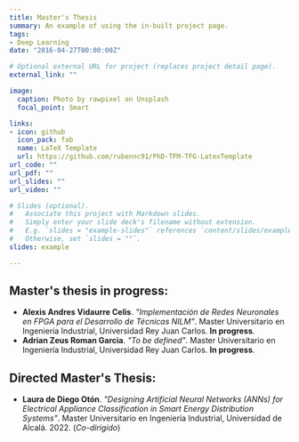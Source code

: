 ```yaml
---
title: Master's Thesis
summary: An example of using the in-built project page.
tags:
- Deep Learning
date: "2016-04-27T00:00:00Z"

# Optional external URL for project (replaces project detail page).
external_link: ""

image:
  caption: Photo by rawpixel on Unsplash
  focal_point: Smart

links:
- icon: github
  icon_pack: fab
  name: LaTeX Template
  url: https://github.com/rubennc91/PhD-TFM-TFG-LatexTemplate
url_code: ""
url_pdf: ""
url_slides: ""
url_video: ""

# Slides (optional).
#   Associate this project with Markdown slides.
#   Simply enter your slide deck's filename without extension.
#   E.g. `slides = "example-slides"` references `content/slides/example-slides.md`.
#   Otherwise, set `slides = ""`.
slides: example

---
```


## Master's thesis in progress:

* **Alexis Andres Vidaurre Celis**. _"Implementación de Redes Neuronales en FPGA para el Desarrollo de Técnicas NILM"_. Master Universitario en Ingeniería Industrial, Universidad Rey Juan Carlos. **In progress**.
* **Adrian Zeus Roman Garcia**. _"To be defined"_. Master Universitario en Ingeniería Industrial, Universidad Rey Juan Carlos. **In progress**.

## Directed Master's Thesis:
* **Laura de Diego Otón**. _"Designing Artificial Neural Networks (ANNs) for Electrical Appliance Classification in Smart Energy Distribution Systems"_. Master Universitario en Ingeniería Industrial, Universidad de Alcalá. 2022. (_Co-dirigido_)
